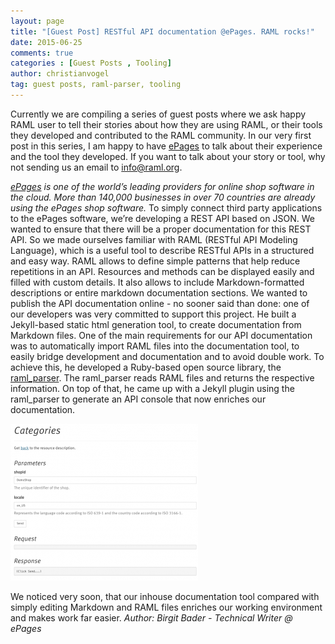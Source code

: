```yaml
---
layout: page
title: "[Guest Post] RESTful API documentation @ePages. RAML rocks!"
date: 2015-06-25
comments: true
categories : [Guest Posts , Tooling]
author: christianvogel
tag: guest posts, raml-parser, tooling
---
```


Currently we are compiling a series of guest posts where we ask happy RAML user to tell their stories about how they are using RAML, or their tools they developed and contributed to the RAML community. In our very first post in this series, I am happy to have [ePages](http://www.epages.com/us/ "ePages") to talk about their experience and the tool they developed. If you want to talk about your story or tool, why not sending us an email to info@raml.org.

_[ePages](http://www.epages.com/us/ "ePages") is one of the world’s leading providers for online shop software in the cloud. More than 140,000 businesses in over 70 countries are already using the ePages shop software._ To simply connect third party applications to the ePages software, we’re developing a REST API based on JSON. We wanted to ensure that there will be a proper documentation for this REST API. So we made ourselves familiar with RAML (RESTful API Modeling Language), which is a useful tool to describe RESTful APIs in a structured and easy way. RAML allows to define simple patterns that help reduce repetitions in an API. Resources and methods can be displayed easily and filled with custom details. It also allows to include Markdown-formatted descriptions or entire markdown documentation sections. We wanted to publish the API documentation online - no sooner said than done: one of our developers was very committed to support this project. He built a Jekyll-based static html generation tool, to create documentation from Markdown files. One of the main requirements for our API documentation was to automatically import RAML files into the documentation tool, to easily bridge development and documentation and to avoid double work. To achieve this, he developed a Ruby-based open source library, the [raml_parser](https://github.com/ePages-de/raml_parser "raml_parser"). The raml_parser reads RAML files and returns the respective information. On top of that, he came up with a Jekyll plugin using the raml_parser to generate an API console that now enriches our documentation.

![API_console](/post_images/API_console-300x251.png "API_console")

We noticed very soon, that our inhouse documentation tool compared with simply editing Markdown and RAML files enriches our working environment and makes work far easier. _Author: Birgit Bader - Technical Writer @ ePages_